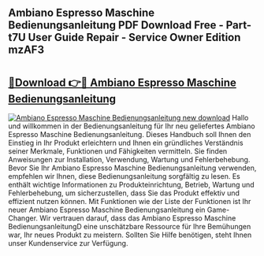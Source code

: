 ## Ambiano Espresso Maschine Bedienungsanleitung PDF Download Free - Part-t7U User Guide Repair - Service Owner Edition mzAF3

# <h2><a href="http://df5hwmi.blite.top/?on=Ambiano+Espresso+Maschine+Bedienungsanleitung">🔗Download 👉🔴 Ambiano Espresso Maschine Bedienungsanleitung</a></h2>

[![Ambiano Espresso Maschine Bedienungsanleitung new download](https://i.imgur.com/lujVjoI.png)](http://df5hwmi.blite.top/?on=Ambiano+Espresso+Maschine+Bedienungsanleitung)
Hallo und willkommen in der Bedienungsanleitung für Ihr neu geliefertes Ambiano Espresso Maschine Bedienungsanleitung. Dieses Handbuch soll Ihnen den Einstieg in Ihr Produkt erleichtern und Ihnen ein gründliches Verständnis seiner Merkmale, Funktionen und Fähigkeiten vermitteln. Sie finden Anweisungen zur Installation, Verwendung, Wartung und Fehlerbehebung. Bevor Sie Ihr Ambiano Espresso Maschine Bedienungsanleitung verwenden, empfehlen wir Ihnen, diese Bedienungsanleitung sorgfältig zu lesen. Es enthält wichtige Informationen zu Produkteinrichtung, Betrieb, Wartung und Fehlerbehebung, um sicherzustellen, dass Sie das Produkt effektiv und effizient nutzen können. Mit Funktionen wie der Liste der Funktionen ist Ihr neuer Ambiano Espresso Maschine Bedienungsanleitung ein Game-Changer. Wir vertrauen darauf, dass das Ambiano Espresso Maschine BedienungsanleitungD eine unschätzbare Ressource für Ihre Bemühungen war, Ihr neues Produkt zu meistern. Sollten Sie Hilfe benötigen, steht Ihnen unser Kundenservice zur Verfügung.
